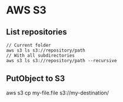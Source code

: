 # AWS S3

## List repositories

```
// Current folder
aws s3 ls s3://repository/path
// With all subdirectories
aws s3 ls s3://repository/path --recursive
```

## PutObject to S3

aws s3 cp my-file.file s3://my-destination/
